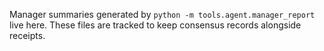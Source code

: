 Manager summaries generated by `python -m tools.agent.manager_report` live here.
These files are tracked to keep consensus records alongside receipts.
